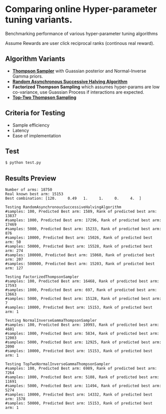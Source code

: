 # Comparing online Hyper-parameter tuning variants.
Benchmarking performance of various hyper-parameter tuning algorithms

Assume Rewards are user click reciprocal ranks (continous real reward).

## Algorithm Variants

* [**Thompson Sampler**](https://www.cs.ubc.ca/labs/lci/mlrg/slides/2019_summer_6_thompson_sampling.pdf) with Guassian posterior and Normal-Inverse Gamma priors.
* [**Random Asynchronous Successive Halving Algorithm**](https://arxiv.org/pdf/1810.05934)
* **Factorized Thompson Sampling** which assumes hyper-params are low co-variance, use Guassian Process if interactions are expected.
* [**Top-Two Thompson Sampling**](https://arxiv.org/pdf/1602.08448)

## Criteria for Testing
* Sample efficiency
* Latency
* Ease of implementation

## Test
```bash
$ python test.py
```

## Results Preview
```shell
Number of arms: 18750
Real known best arm: 15153
Best combination: [120.     0.49   1.     1.     0.     4.  ]

Testing RandomAsynchronousSuccessiveHalvingAlgorithm
#samples: 100, Predicted Best arm: 1589, Rank of predicted best arm: 13837
#samples: 1000, Predicted Best arm: 17296, Rank of predicted best arm: 17469
#samples: 5000, Predicted Best arm: 15233, Rank of predicted best arm: 876
#samples: 10000, Predicted Best arm: 15026, Rank of predicted best arm: 50
#samples: 50000, Predicted Best arm: 15528, Rank of predicted best arm: 274
#samples: 100000, Predicted Best arm: 15060, Rank of predicted best arm: 207
#samples: 500000, Predicted Best arm: 15203, Rank of predicted best arm: 127

Testing FactorizedThompsonSampler
#samples: 100, Predicted Best arm: 16468, Rank of predicted best arm: 17593
#samples: 1000, Predicted Best arm: 697, Rank of predicted best arm: 13663
#samples: 5000, Predicted Best arm: 15128, Rank of predicted best arm: 7
#samples: 10000, Predicted Best arm: 15153, Rank of predicted best arm: 1

Testing NormalInverseGammaThompsonSampler
#samples: 100, Predicted Best arm: 10993, Rank of predicted best arm: 4601
#samples: 1000, Predicted Best arm: 5834, Rank of predicted best arm: 12003
#samples: 5000, Predicted Best arm: 12925, Rank of predicted best arm: 2090
#samples: 10000, Predicted Best arm: 15153, Rank of predicted best arm: 1

Testing TopTwoNormalInverseGammaThompsonSampler
#samples: 100, Predicted Best arm: 6989, Rank of predicted best arm: 7264
#samples: 1000, Predicted Best arm: 5108, Rank of predicted best arm: 11691
#samples: 5000, Predicted Best arm: 11494, Rank of predicted best arm: 5274
#samples: 10000, Predicted Best arm: 14332, Rank of predicted best arm: 1578
#samples: 50000, Predicted Best arm: 15153, Rank of predicted best arm: 1
```